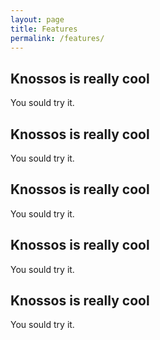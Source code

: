 ```yaml
---
layout: page
title: Features
permalink: /features/
---
```


<div class="bullets">
<div class="bullet two-col-bullet">
<div class="bullet-content">



<div class = "browsers">
<div class = "browser">
<div class="browser-top-bar">
<div class="browser-circle"></div>
<div class="browser-circle"></div>
<div class="browser-circle"></div>
</div>
<div class="browser-content"></div>
</div>
</div>

</div>
</div>  
<div class="bullet two-col-bullet">
<div class="bullet-icon bullet-icon-2">
<i class="fa fa-rocket"></i>
</div>
<div class="bullet-content">
<h2>Knossos is really cool</h2>
<p>You sould try it.</p>
</div>
</div>
</div>

<div class="bullets">
<div class="bullet two-col-bullet">
<div class="bullet-content">



<div class = "browsers">
<div class = "browser">
<div class="browser-top-bar">
<div class="browser-circle"></div>
<div class="browser-circle"></div>
<div class="browser-circle"></div>
</div>
<div class="browser-content"></div>
</div>
</div>

</div>
</div>  
<div class="bullet two-col-bullet">
<div class="bullet-icon bullet-icon-2">
<i class="fa fa-rocket"></i>
</div>
<div class="bullet-content">
<h2>Knossos is really cool</h2>
<p>You sould try it.</p>
</div>
</div>
</div>

<div class="bullets">
<div class="bullet two-col-bullet">
<div class="bullet-content">



<div class = "browsers">
<div class = "browser">
<div class="browser-top-bar">
<div class="browser-circle"></div>
<div class="browser-circle"></div>
<div class="browser-circle"></div>
</div>
<div class="browser-content"></div>
</div>
</div>

</div>
</div>  
<div class="bullet two-col-bullet">
<div class="bullet-icon bullet-icon-2">
<i class="fa fa-rocket"></i>
</div>
<div class="bullet-content">
<h2>Knossos is really cool</h2>
<p>You sould try it.</p>
</div>
</div>
</div>

<div class="bullets">
<div class="bullet two-col-bullet">
<div class="bullet-content">



<div class = "browsers">
<div class = "browser">
<div class="browser-top-bar">
<div class="browser-circle"></div>
<div class="browser-circle"></div>
<div class="browser-circle"></div>
</div>
<div class="browser-content"></div>
</div>
</div>

</div>
</div>  
<div class="bullet two-col-bullet">
<div class="bullet-icon bullet-icon-2">
<i class="fa fa-rocket"></i>
</div>
<div class="bullet-content">
<h2>Knossos is really cool</h2>
<p>You sould try it.</p>
</div>
</div>
</div>

<div class="bullets">
<div class="bullet two-col-bullet">
<div class="bullet-content">



<div class = "browsers">
<div class = "browser">
<div class="browser-top-bar">
<div class="browser-circle"></div>
<div class="browser-circle"></div>
<div class="browser-circle"></div>
</div>
<div class="browser-content"></div>
</div>
</div>

</div>
</div>  
<div class="bullet two-col-bullet">
<div class="bullet-icon bullet-icon-2">
<i class="fa fa-rocket"></i>
</div>
<div class="bullet-content">
<h2>Knossos is really cool</h2>
<p>You sould try it.</p>
</div>
</div>
</div>